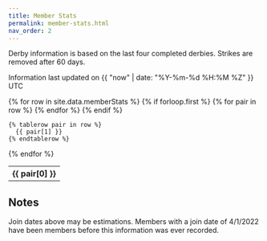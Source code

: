 ```yaml
---
title: Member Stats
permalink: member-stats.html
nav_order: 2
---
```


Derby information is based on the last four completed derbies.  Strikes are removed after 60 days.

Information last updated on {{ "now" | date: "%Y-%m-%d %H:%M %Z" }} UTC

<table>
  {% for row in site.data.memberStats %}
    {% if forloop.first %}
    <tr>
      {% for pair in row %}
        <th>{{ pair[0] }}</th>
      {% endfor %}
    </tr>
    {% endif %}

    {% tablerow pair in row %}
      {{ pair[1] }}
    {% endtablerow %}
  {% endfor %}
</table>

## Notes

Join dates above may be estimations.  Members with a join date of 4/1/2022 have been members before this information was ever recorded.
